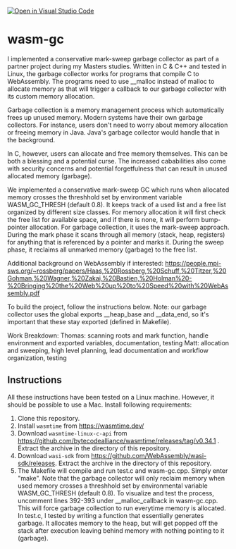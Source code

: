 [![Open in Visual Studio Code](https://classroom.github.com/assets/open-in-vscode-f059dc9a6f8d3a56e377f745f24479a46679e63a5d9fe6f495e02850cd0d8118.svg)](https://classroom.github.com/online_ide?assignment_repo_id=7240162&assignment_repo_type=AssignmentRepo)
# wasm-gc

I implemented a conservative mark-sweep garbage collector as part of a partner project during my Masters studies.  Written in C & C++ and tested in Linux, the garbage collector works for programs that compile C to WebAssembly.  The programs need to use __malloc instead of malloc to allocate memory as that will trigger a callback to our garbage collector with its custom memory allocation.

Garbage collection is a memory management process which automatically frees up unused memory.  Modern systems have their own garbage collectors.  For instance, users don't need to worry about memory allocation or freeing memory in Java.  Java's garbage collector would handle that in the background.

In C, however, users can allocate and free memory themselves.  This can be both a blessing and a potential curse.  The increased cababilities also come with security concerns and potential forgetfulness that can result in unused allocated memory (garbage).

We implemented a conservative mark-sweep GC which runs when allocated memory crosses the threshhold set by environment variable WASM_GC_THRESH (default 0.8).  It keeps track of a used list and a free list organized by different size classes.  For memory allocation it will first check the free list for available space, and if there is none, it will perform bump-pointer allocation. For garbage collection, it uses the mark-sweep approach.  During the mark phase it scans through all memory (stack, heap, registers) for anything that is referenced by a pointer and marks it.  During the sweep phase, it reclaims all unmarked memory (garbage) to the free list.

Additional background on WebAssembly if interested: 
https://people.mpi-sws.org/~rossberg/papers/Haas,%20Rossberg,%20Schuff,%20Titzer,%20Gohman,%20Wagner,%20Zakai,%20Bastien,%20Holman%20-%20Bringing%20the%20Web%20up%20to%20Speed%20with%20WebAssembly.pdf 

To build the project, follow the instructions below. Note: our garbage collector uses the global exports __heap_base and __data_end, so it's important that these stay exported (defined in Makefile).

Work Breakdown:
Thomas: scanning roots and mark function, handle environment and exported variables, documentation, testing
Matt: allocation and sweeping, high level planning, lead documentation and workflow organization, testing

## Instructions

All these instructions have been tested on a Linux machine. However, it should be possible to use a Mac.
Install following requirements:

1. Clone this repository.
1. Install `wasmtime` from https://wasmtime.dev/ 
2. Download `wasmtime-linux-c-api` from https://github.com/bytecodealliance/wasmtime/releases/tag/v0.34.1 . Extract the archive in the directory of this repository.
3. Download `wasi-sdk` from https://github.com/WebAssembly/wasi-sdk/releases. Extract the archive in the directory of this repository.
4. The Makefile will compile and run test.c and wasm-gc.cpp.  Simply enter "make".  Note that the garbage collector will only reclaim memory when used memory crosses a threshhold set by environmental variable WASM_GC_THRESH (default 0.8).  To visualize and test the process, uncomment lines 392-393 under __malloc_callback in wasm-gc.cpp.  This will force garbage collection to run everytime memory is allocated.  In test.c, I tested by writing a function that essentially generates garbage.  It allocates memory to the heap, but will get popped off the stack after execution leaving behind memory with nothing pointing to it (garbage).



